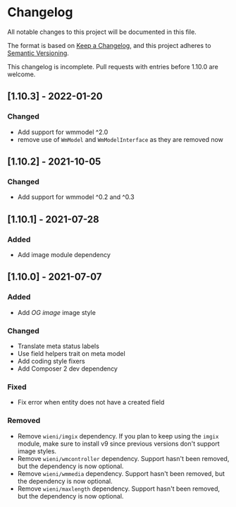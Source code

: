 # Changelog
All notable changes to this project will be documented in this file.

The format is based on [Keep a Changelog](https://keepachangelog.com/en/1.0.0/),
and this project adheres to [Semantic Versioning](https://semver.org/spec/v2.0.0.html).

This changelog is incomplete. Pull requests with entries before 1.10.0
are welcome.

## [1.10.3] - 2022-01-20
### Changed
- Add support for wmmodel ^2.0
- remove use of `WmModel` and `WmModelInterface` as they are removed now

## [1.10.2] - 2021-10-05
### Changed
- Add support for wmmodel ^0.2 and ^0.3

## [1.10.1] - 2021-07-28
### Added
- Add image module dependency

## [1.10.0] - 2021-07-07
### Added
- Add _OG image_ image style

### Changed
- Translate meta status labels
- Use field helpers trait on meta model
- Add coding style fixers
- Add Composer 2 dev dependency

### Fixed
- Fix error when entity does not have a created field

### Removed
- Remove `wieni/imgix` dependency. If you plan to keep using the `imgix` module, make sure to install v9 since previous 
  versions don't support image styles.
- Remove `wieni/wmcontroller` dependency. Support hasn't been removed, but the dependency is now optional.
- Remove `wieni/wmmedia` dependency. Support hasn't been removed, but the dependency is now optional.
- Remove `wieni/maxlength` dependency. Support hasn't been removed, but the dependency is now optional.

